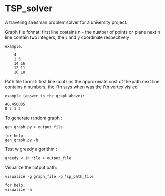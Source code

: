 # TSP_solver

A traveling salesman problem solver for a university project.


Graph file format:
    first line contains n - the number of points on plane
    next n line contain two integers, the x and y coordinate
    respecitvely

    example:

        4
        1 5
        14 16
        12 11
        16 18

Path file format:
    first line contains the approximate cost of the path
    next line contains n numbers, the i'th says when was
    the i'th vertex visited

    example (answer to the graph above):

    40.450035
    0 3 1 2 


To generate random graph :

    gen_graph.py > output_file

    for help:
    gen_graph.py -h 


Test w greedy algorithm :

    greedy < in_file > output_file


Visualize the output path:

    visualize -g graph_file -p tsp_path_file

    for help:
    visualize -h



